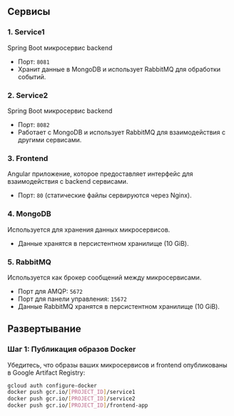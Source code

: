 ## Сервисы

### 1. **Service1**
Spring Boot микросервис backend
- Порт: `8081`
- Хранит данные в MongoDB и использует RabbitMQ для обработки событий.

### 2. **Service2**
Spring Boot микросервис backend
- Порт: `8082`
- Работает с MongoDB и использует RabbitMQ для взаимодействия с другими сервисами.

### 3. **Frontend**
Angular приложение, которое предоставляет интерфейс для взаимодействия с backend сервисами.
- Порт: `80` (статические файлы сервируются через Nginx).

### 4. **MongoDB**
Используется для хранения данных микросервисов.
- Данные хранятся в персистентном хранилище (10 GiB).

### 5. **RabbitMQ**
Используется как брокер сообщений между микросервисами.
- Порт для AMQP: `5672`
- Порт для панели управления: `15672`
- Данные RabbitMQ хранятся в персистентном хранилище (10 GiB).

## Развертывание

### Шаг 1: Публикация образов Docker
Убедитесь, что образы ваших микросервисов и frontend опубликованы в Google Artifact Registry:
```bash
gcloud auth configure-docker
docker push gcr.io/[PROJECT_ID]/service1
docker push gcr.io/[PROJECT_ID]/service2
docker push gcr.io/[PROJECT_ID]/frontend-app
